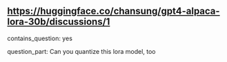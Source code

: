 ## https://huggingface.co/chansung/gpt4-alpaca-lora-30b/discussions/1

contains_question: yes

question_part: Can you quantize this lora model, too
